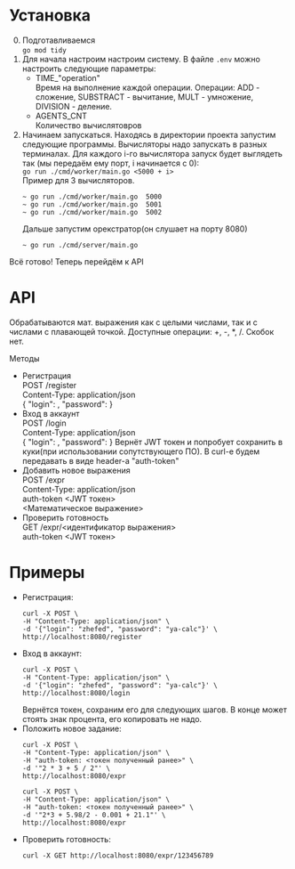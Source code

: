 # Установка
0. Подготавливаемся  
   `go mod tidy`  
1. Для начала настроим настроим систему. 
В файле `.env` можно настроить следующие параметры:
    - TIME_"operation"  
	Время на выполнение каждой операции. 
	Операции: ADD - сложение, SUBSTRACT - вычитание, MULT - умножение, DIVISION - деление.
	- AGENTS_CNT  
	Количество вычислятовров
1. Начинаем запускаться.
   Находясь в директории проекта запустим следующие программы.
   Вычисляторы надо запускать в разных терминалах.
   Для каждого i-го вычислятора запуск будет выглядеть так (мы передаём ему порт, i начинается с 0):  
   `go run ./cmd/worker/main.go <5000 + i>`  
   Пример для 3 вычисляторов.
   ```
   ~ go run ./cmd/worker/main.go  5000
   ~ go run ./cmd/worker/main.go  5001
   ~ go run ./cmd/worker/main.go  5002
   ```  
   Дальше запустим орекстратор(он слушает на порту 8080)
   ```
   ~ go run ./cmd/server/main.go
   ```
Всё готово! Теперь перейдём к API

# API
Обрабатываются мат. выражения как с целыми числами, так и с числами с плавающей точкой. 
Доступные операции: +, -, *, /.
Скобок нет.  

Методы
- Регистрация   
  POST /register  
  Content-Type: application/json  
  {
    "login": ,
    "password":
  }
- Вход в аккаунт  
  POST /login  
  Content-Type: application/json  
  {
    "login": ,
    "password":
  }
  Вернёт JWT токен и попробует сохранить в куки(при использовании сопутствующего ПО).
  В curl-е будем передавать в виде header-а "auth-token"
- Добавить новое выражения    
  POST /expr  
  Content-Type: application/json  
  auth-token <JWT токен>    
  <Математическое выражение>
- Проверить готовность  
  GET /expr/<идентификатор выражения>  
  auth-token <JWT токен> 

# Примеры
- Регистрация:
  ```
  curl -X POST \
  -H "Content-Type: application/json" \
  -d '{"login": "zhefed", "password": "ya-calc"}' \
  http://localhost:8080/register
  ```
- Вход в аккаунт:
  ```
  curl -X POST \
  -H "Content-Type: application/json" \
  -d '{"login": "zhefed", "password": "ya-calc"}' \
  http://localhost:8080/login
  ```
  Вернётся токен, сохраним его для следующих шагов. В конце может стоять знак процента, его копировать не надо.
- Положить новое задание:
  ```
  curl -X POST \
  -H "Content-Type: application/json" \
  -H "auth-token: <токен полученный ранее>" \
  -d '"2 * 3 + 5 / 2"' \
  http://localhost:8080/expr
  ```
  ```
  curl -X POST \
  -H "Content-Type: application/json" \
  -H "auth-token: <токен полученный ранее>" \
  -d '"2*3 + 5.98/2 - 0.001 + 21.1"' \
  http://localhost:8080/expr
  ```
- Проверить готовность:
    ```
    curl -X GET http://localhost:8080/expr/123456789
    ```
